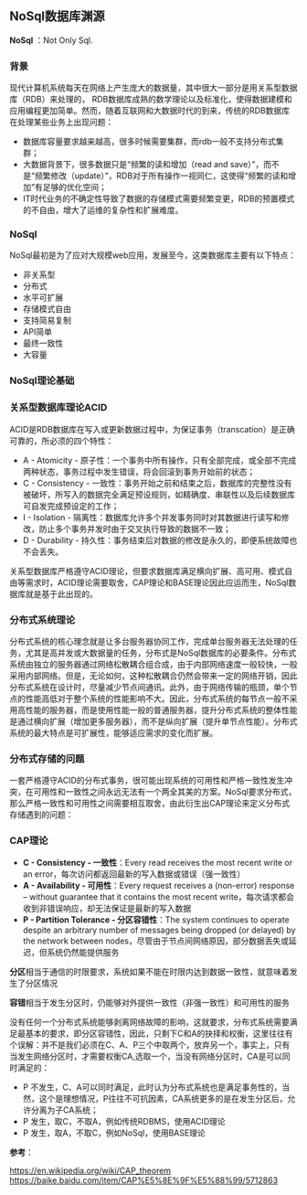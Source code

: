 ## NoSql数据库渊源 ##

**NoSql** ：Not Only Sql.

### 背景 ###

现代计算机系统每天在网络上产生庞大的数据量，其中很大一部分是用关系型数据库（RDB）来处理的，
RDB数据库成熟的数学理论以及标准化，使得数据建模和应用编程更加简单。然而，随着互联网和大数据时代的到来，传统的RDB数据库在处理某些业务上出现问题：

- 数据库容量要求越来越高，很多时候需要集群，而rdb一般不支持分布式集群；
- 大数据背景下，很多数据只是“频繁的读和增加（read and save）”，而不是“频繁修改（update）”，RDB对于所有操作一视同仁，这使得“频繁的读和增加”有足够的优化空间；
- IT时代业务的不确定性导致了数据的存储模式需要频繁变更，RDB的预置模式的不自由，增大了运维的复杂性和扩展难度。

### NoSql ###
NoSql最初是为了应对大规模web应用，发展至今，这类数据库主要有以下特点：

- 非关系型
- 分布式
- 水平可扩展
- 存储模式自由
- 支持简易复制
- API简单
- 最终一致性
- 大容量


### NoSql理论基础 ###


### 关系型数据库理论ACID ###

ACID是RDB数据库在写入或更新数据过程中，为保证事务（transcation）是正确可靠的，所必须的四个特性：

- A - Atomicity - 原子性：一个事务中所有操作，只有全部完成，或全部不完成两种状态，事务过程中发生错误，将会回滚到事务开始前的状态；
- C - Consistency - 一致性：事务开始之前和结束之后，数据库的完整性没有被破坏，所写入的数据完全满足预设规则，如精确度、串联性以及后续数据库可自发完成预设定的工作；
- I - Isolation - 隔离性：数据库允许多个并发事务同时对其数据进行读写和修改，防止多个事务并发时由于交叉执行导致的数据不一致；
- D - Durability - 持久性：事务结束后对数据的修改是永久的，即便系统故障也不会丢失。

关系型数据库严格遵守ACID理论，但要求数据库满足横向扩展、高可用、模式自由等需求时，ACID理论需要取舍，CAP理论和BASE理论因此应运而生，NoSql数据库就是基于此出现的。

### 分布式系统理论 ###

分布式系统的核心理念就是让多台服务器协同工作，完成单台服务器无法处理的任务，尤其是高并发或大数据量的任务，分布式是NoSql数据库的必要条件。分布式系统由独立的服务器通过网络松散耦合组合成，由于内部网络速度一般较快，一般采用内部网络。但是，无论如何，这种松散耦合仍然会带来一定的网络开销，因此分布式系统在设计时，尽量减少节点间通讯。此外，由于网络传输的瓶颈，单个节点的性能高低对于整个系统的性能影响不大。因此，分布式系统的每节点一般不采用高性能的服务器，而是使用性能一般的普通服务器，提升分布式系统的整体性能是通过横向扩展（增加更多服务器），而不是纵向扩展（提升单节点性能）。分布式系统的最大特点是可扩展性，能够适应需求的变化而扩展。

### 分布式存储的问题 ###

一套严格遵守ACID的分布式事务，很可能出现系统的可用性和严格一致性发生冲突，在可用性和一致性之间永远无法有一个两全其美的方案。NoSql要求分布式，那么严格一致性和可用性之间需要相互取舍，由此衍生出CAP理论来定义分布式存储遇到的问题：

### CAP理论 ###
- **C - Consistency - 一致性**：Every read receives the most recent write or an error，每次访问都返回最新的写入数据或错误（强一致性）
- **A - Availability - 可用性**：Every request receives a (non-error) response – without guarantee that it contains the most recent write，每次请求都会收到非错误响应，却无法保证是最新的写入数据
- **P - Partition Tolerance - 分区容错性**：The system continues to operate despite an arbitrary number of messages being dropped (or delayed) by the network between nodes，尽管由于节点间网络原因，部分数据丢失或延迟，但系统仍然能提供服务

**分区**相当于通信的时限要求，系统如果不能在时限内达到数据一致性，就意味着发生了分区情况

**容错**相当于发生分区时，仍能够对外提供一致性（非强一致性）和可用性的服务


没有任何一个分布式系统能够剥离网络故障的影响，这就要求，分布式系统需要满足最基本的要求，即分区容错性，因此，只剩下C和A的抉择和权衡，这里往往有个误解：并不是我们必须在C、A、P三个中取两个，放弃另一个，事实上，只有当发生网络分区时，才需要权衡CA,选取一个，当没有网络分区时，CA是可以同时满足的：

- P 不发生，C、A可以同时满足，此时认为分布式系统也是满足事务性的，当然，这个是理想情况，P往往不可抗因素，CA系统更多的是在发生分区后，允许分离为子CA系统；
- P 发生，取C，不取A，例如传统RDBMS，使用ACID理论
- P 发生，取A，不取C，例如NoSql，使用BASE理论


 


**参考**：

https://en.wikipedia.org/wiki/CAP_theorem
https://baike.baidu.com/item/CAP%E5%8E%9F%E5%88%99/5712863
